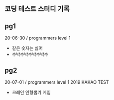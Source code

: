## 코딩 테스트 스터디 기록
## pg1
20-06-30 / programmers level 1
- 같은 숫자는 싫어
- 수박수박수박수박수

## pg2
20-07-01 / programmers level 1
2019 KAKAO TEST
- 크레인 인형뽑기 게임